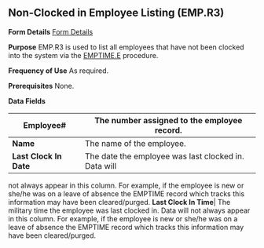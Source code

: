 ## Non-Clocked in Employee Listing (EMP.R3)
<PageHeader />

**Form Details**
[Form Details](../EMP-R3-1/README.md)

**Purpose**
EMP.R3 is used to list all employees that have not been clocked into the
system via the [EMPTIME.E](../EMPTIME-E/README.md) procedure.

**Frequency of Use**
As required.

**Prerequisites**
None.

**Data Fields**

| **Employee#**          | The number assigned to the employee record.          |
| ---------------------- | ---------------------------------------------------- |
| **Name**               | The name of the employee.                            |
| **Last Clock In Date** | The date the employee was last clocked in. Data will |
not always appear in this column. For example, if the employee is new or
she/he was on a leave of absence the EMPTIME record which tracks this
information may have been cleared/purged.
**Last Clock In Time**|  The military time the employee was last clocked in.
Data will not always appear in this column. For example, if the employee is
new or she/he was on a leave of absence the EMPTIME record which tracks this
information may have been cleared/purged.

<badge text= "Version 8.10.57 " vertical="middle" />

<PageFooter />
